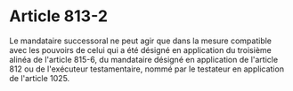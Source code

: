 # Article 813-2

Le mandataire successoral ne peut agir que dans la mesure compatible avec les pouvoirs de celui qui a été désigné en application du troisième alinéa de l'article 815-6, du mandataire désigné en application de l'article 812 ou de l'exécuteur testamentaire, nommé par le testateur en application de l'article 1025.
